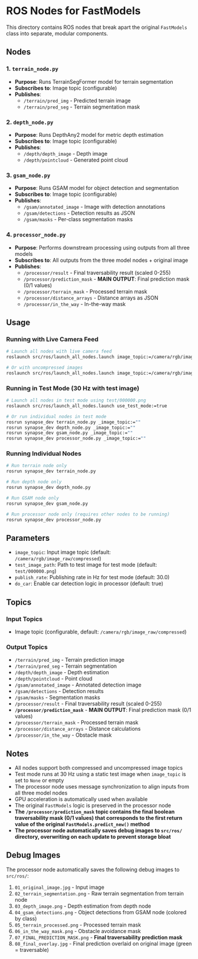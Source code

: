 # ROS Nodes for FastModels

This directory contains ROS nodes that break apart the original `FastModels` class into separate, modular components.

## Nodes

### 1. `terrain_node.py`
- **Purpose**: Runs TerrainSegFormer model for terrain segmentation
- **Subscribes to**: Image topic (configurable)
- **Publishes**:
  - `/terrain/pred_img` - Predicted terrain image
  - `/terrain/pred_seg` - Terrain segmentation mask

### 2. `depth_node.py`
- **Purpose**: Runs DepthAny2 model for metric depth estimation
- **Subscribes to**: Image topic (configurable)
- **Publishes**:
  - `/depth/depth_image` - Depth image
  - `/depth/pointcloud` - Generated point cloud

### 3. `gsam_node.py`
- **Purpose**: Runs GSAM model for object detection and segmentation
- **Subscribes to**: Image topic (configurable)
- **Publishes**:
  - `/gsam/annotated_image` - Image with detection annotations
  - `/gsam/detections` - Detection results as JSON
  - `/gsam/masks` - Per-class segmentation masks

### 4. `processor_node.py`
- **Purpose**: Performs downstream processing using outputs from all three models
- **Subscribes to**: All outputs from the three model nodes + original image
- **Publishes**:
  - `/processor/result` - Final traversability result (scaled 0-255)
  - `/processor/prediction_mask` - **MAIN OUTPUT**: Final prediction mask (0/1 values)
  - `/processor/terrain_mask` - Processed terrain mask
  - `/processor/distance_arrays` - Distance arrays as JSON
  - `/processor/in_the_way` - In-the-way mask

## Usage

### Running with Live Camera Feed
```bash
# Launch all nodes with live camera feed
roslaunch src/ros/launch_all_nodes.launch image_topic:=/camera/rgb/image_raw/compressed

# Or with uncompressed images
roslaunch src/ros/launch_all_nodes.launch image_topic:=/camera/rgb/image_raw
```

### Running in Test Mode (30 Hz with test image)
```bash
# Launch all nodes in test mode using test/000000.png
roslaunch src/ros/launch_all_nodes.launch use_test_mode:=true

# Or run individual nodes in test mode
rosrun synapse_dev terrain_node.py _image_topic:=""
rosrun synapse_dev depth_node.py _image_topic:=""
rosrun synapse_dev gsam_node.py _image_topic:=""
rosrun synapse_dev processor_node.py _image_topic:=""
```

### Running Individual Nodes
```bash
# Run terrain node only
rosrun synapse_dev terrain_node.py

# Run depth node only
rosrun synapse_dev depth_node.py

# Run GSAM node only
rosrun synapse_dev gsam_node.py

# Run processor node only (requires other nodes to be running)
rosrun synapse_dev processor_node.py
```

## Parameters

- `image_topic`: Input image topic (default: `/camera/rgb/image_raw/compressed`)
- `test_image_path`: Path to test image for test mode (default: `test/000000.png`)
- `publish_rate`: Publishing rate in Hz for test mode (default: 30.0)
- `do_car`: Enable car detection logic in processor (default: true)

## Topics

### Input Topics
- Image topic (configurable, default: `/camera/rgb/image_raw/compressed`)

### Output Topics
- `/terrain/pred_img` - Terrain prediction image
- `/terrain/pred_seg` - Terrain segmentation
- `/depth/depth_image` - Depth estimation
- `/depth/pointcloud` - Point cloud
- `/gsam/annotated_image` - Annotated detection image
- `/gsam/detections` - Detection results
- `/gsam/masks` - Segmentation masks
- `/processor/result` - Final traversability result (scaled 0-255)
- **`/processor/prediction_mask`** - **MAIN OUTPUT**: Final prediction mask (0/1 values)
- `/processor/terrain_mask` - Processed terrain mask
- `/processor/distance_arrays` - Distance calculations
- `/processor/in_the_way` - Obstacle mask

## Notes

- All nodes support both compressed and uncompressed image topics
- Test mode runs at 30 Hz using a static test image when `image_topic` is set to `None` or empty
- The processor node uses message synchronization to align inputs from all three model nodes
- GPU acceleration is automatically used when available
- The original `FastModels` logic is preserved in the processor node
- **The `/processor/prediction_mask` topic contains the final boolean traversability mask (0/1 values) that corresponds to the first return value of the original `FastModels.predict_new()` method**
- **The processor node automatically saves debug images to `src/ros/` directory, overwriting on each update to prevent storage bloat**

## Debug Images

The processor node automatically saves the following debug images to `src/ros/`:

1. `01_original_image.jpg` - Input image
2. `02_terrain_segmentation.png` - Raw terrain segmentation from terrain node
3. `03_depth_image.png` - Depth estimation from depth node
4. `04_gsam_detections.png` - Object detections from GSAM node (colored by class)
5. `05_terrain_processed.png` - Processed terrain mask
6. `06_in_the_way_mask.png` - Obstacle avoidance mask
7. `07_FINAL_PREDICTION_MASK.png` - **Final traversability prediction mask**
8. `08_final_overlay.jpg` - Final prediction overlaid on original image (green = traversable) 